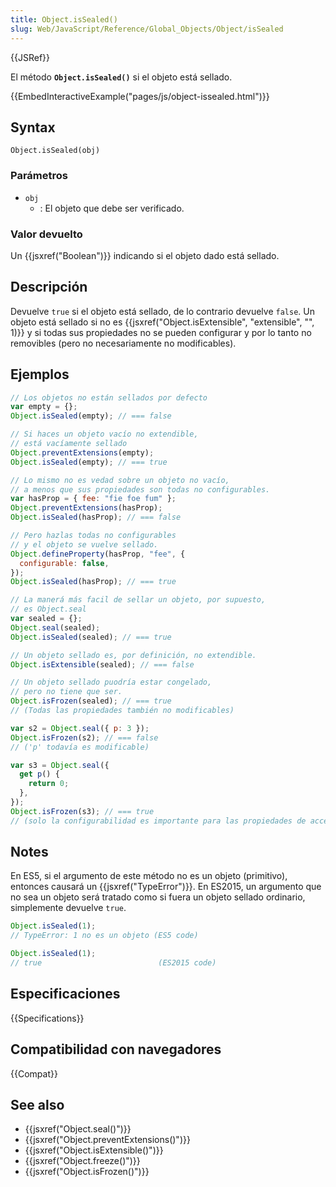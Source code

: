 ```yaml
---
title: Object.isSealed()
slug: Web/JavaScript/Reference/Global_Objects/Object/isSealed
---
```


{{JSRef}}

El método **`Object.isSealed()`** si el objeto está sellado.

{{EmbedInteractiveExample("pages/js/object-issealed.html")}}

## Syntax

```
Object.isSealed(obj)
```

### Parámetros

- `obj`
  - : El objeto que debe ser verificado.

### Valor devuelto

Un {{jsxref("Boolean")}} indicando si el objeto dado está sellado.

## Descripción

Devuelve `true` si el objeto está sellado, de lo contrario devuelve `false`. Un objeto está sellado si no es {{jsxref("Object.isExtensible", "extensible", "", 1)}} y si todas sus propiedades no se pueden configurar y por lo tanto no removibles (pero no necesariamente no modificables).

## Ejemplos

```js
// Los objetos no están sellados por defecto
var empty = {};
Object.isSealed(empty); // === false

// Si haces un objeto vacío no extendible,
// está vacíamente sellado
Object.preventExtensions(empty);
Object.isSealed(empty); // === true

// Lo mismo no es vedad sobre un objeto no vacío,
// a menos que sus propiedades son todas no configurables.
var hasProp = { fee: "fie foe fum" };
Object.preventExtensions(hasProp);
Object.isSealed(hasProp); // === false

// Pero hazlas todas no configurables
// y el objeto se vuelve sellado.
Object.defineProperty(hasProp, "fee", {
  configurable: false,
});
Object.isSealed(hasProp); // === true

// La manerá más facil de sellar un objeto, por supuesto,
// es Object.seal
var sealed = {};
Object.seal(sealed);
Object.isSealed(sealed); // === true

// Un objeto sellado es, por definición, no extendible.
Object.isExtensible(sealed); // === false

// Un objeto sellado puodría estar congelado,
// pero no tiene que ser.
Object.isFrozen(sealed); // === true
// (Todas las propiedades también no modificables)

var s2 = Object.seal({ p: 3 });
Object.isFrozen(s2); // === false
// ('p' todavía es modificable)

var s3 = Object.seal({
  get p() {
    return 0;
  },
});
Object.isFrozen(s3); // === true
// (solo la configurabilidad es importante para las propiedades de acceso)
```

## Notes

En ES5, si el argumento de este método no es un objeto (primitivo), entonces causará un {{jsxref("TypeError")}}. En ES2015, un argumento que no sea un objeto será tratado como si fuera un objeto sellado ordinario, simplemente devuelve `true`.

```js
Object.isSealed(1);
// TypeError: 1 no es un objeto (ES5 code)

Object.isSealed(1);
// true                          (ES2015 code)
```

## Especificaciones

{{Specifications}}

## Compatibilidad con navegadores

{{Compat}}

## See also

- {{jsxref("Object.seal()")}}
- {{jsxref("Object.preventExtensions()")}}
- {{jsxref("Object.isExtensible()")}}
- {{jsxref("Object.freeze()")}}
- {{jsxref("Object.isFrozen()")}}
